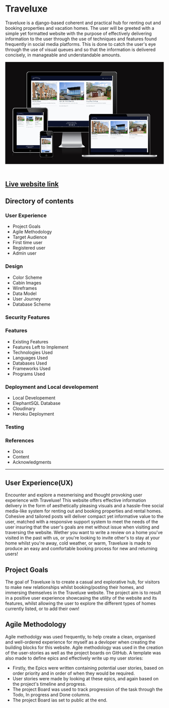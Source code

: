 # Traveluxe
Traveluxe is a django-based coherent and practical hub for renting out and booking properties and vacation homes. The user will be greeted with a simple yet formatted website with the purpose of effectively delivering information to the user through the use of techniques and features found frequently in social media platforms. This is done to catch the user's eye through the use of visual queues and so that the information is delivered concisely, in manageable and understandable amounts.

![Responsive](md_images/responsive.png)

[Live website link](https://traveluxe2-d0488e7a8b6f.herokuapp.com/)
---

## Directory of contents

### User Experience
* Project Goals
* Agile Methodology
* Target Audience
* First time user
* Registered user
* Admin user
### Design
* Color Scheme
* Cabin Images
* Wireframes
* Data Model
* User Journey
* Database Scheme
### Security Features
### Features
* Existing Features
* Features Left to Implement
* Technologies Used
* Languages Used
* Databases Used
* Frameworks Used
* Programs Used
### Deployment and Local developement
* Local Developement
* ElephantSQL Database
* Cloudinary
* Heroku Deployment
### Testing
### References
* Docs
* Content
* Acknowledgments
---

## User Experience(UX)

Encounter and explore a mesmerising and thought provoking user experience with Traveluxe! This website offers effective information delivery in the form of aesthetically pleasing visuals and a hassle-free social media-like system for renting out and booking properties and rental homes. Cohesive and tailored posts will deliver compact yet informative value to the user, matched with a responsive support system to meet the needs of the user insuring that the user's goals are met without issue when visiting and traversing the website. Wether you want to write a review on a home you've visited in the past with us, or you're looking to invite other's to stay at your home whilst you're away, cold weather, or warm, Traveluxe is made to produce an easy and comfortable booking process for new and returning users!

## Project Goals

The goal of Traveluxe is to create a casual and explorative hub, for visitors to make new relationships whilst booking/posting their homes, and immersing themselves in the Traveluxe website. The project aim is to result in a positive user experience showcasing the utility of the website and its features, whilst allowing the user to explore the different types of homes currently listed, or to add their own!

## Agile Methodology

Agile methodolgy was used frequently, to help create a clean, organised and well-ordered experience for myself as a devloper when creating the building blocks for this website. Agile methodology was used in the creation of the user-stories as well as the project boards on GitHub. A template was also made to define epics and effectively write up my user stories:

* Firstly, the Epics were written containing potential user stories, based on order priority and in order of when they would be required.
* User stories were made by looking at these epics, and again based on the project's timeline and progress.
* The project Board was used to track progression of the task through the Todo, In progress and Done columns.
* The project Board ias set to public at the end.